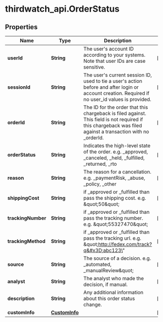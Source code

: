 # thirdwatch_api.OrderStatus

## Properties
Name | Type | Description | Notes
------------ | ------------- | ------------- | -------------
**userId** | **String** | The user&#39;s account ID according to your systems. Note that user IDs are case sensitive. | [optional] 
**sessionId** | **String** | The user&#39;s current session ID, used to tie a user&#39;s action before and after login or account creation. Required if no user_id values is provided. | [optional] 
**orderId** | **String** | The ID for the order that this chargeback is filed against. This field is not required if this chargeback was filed against a transaction with no _orderId. | [optional] 
**orderStatus** | **String** | Indicates the high-level state of the order. e.g. _approved, _canceled, _held, _fulfilled, _returned, _rto | [optional] 
**reason** | **String** | The reason for a cancellation. e.g. _paymentRisk, _abuse, _policy, _other | [optional] 
**shippingCost** | **String** | if _approved or _fulfilled than pass the shipping cost. e.g. \&quot;50\&quot; | [optional] 
**trackingNumber** | **String** | if _approved or _fulfilled than pass the tracking number. e.g. \&quot;55327470\&quot; | [optional] 
**trackingMethod** | **String** | if _approved or _fulfilled than pass the tracking url. e.g. \&quot;http://fedex.com/track?q&#x3D;abc123\&quot; | [optional] 
**source** | **String** | The source of a decision. e.g. _automated, _manualReview\&quot; | [optional] 
**analyst** | **String** | The analyst who made the decision, if manual. | [optional] 
**description** | **String** | Any additional information about this order status change. | [optional] 
**customInfo** | [**CustomInfo**](CustomInfo.md) |  | [optional] 


